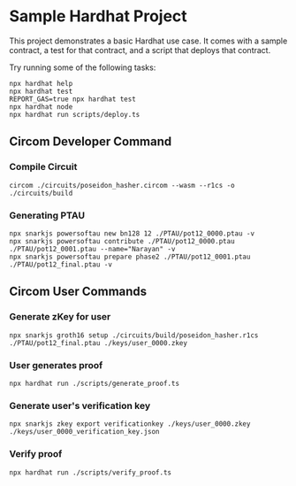 # Sample Hardhat Project

This project demonstrates a basic Hardhat use case. It comes with a sample contract, a test for that contract, and a script that deploys that contract.

Try running some of the following tasks:

```shell
npx hardhat help
npx hardhat test
REPORT_GAS=true npx hardhat test
npx hardhat node
npx hardhat run scripts/deploy.ts
```

## Circom Developer Command

### Compile Circuit

```
circom ./circuits/poseidon_hasher.circom --wasm --r1cs -o ./circuits/build
```

### Generating PTAU

```
npx snarkjs powersoftau new bn128 12 ./PTAU/pot12_0000.ptau -v
npx snarkjs powersoftau contribute ./PTAU/pot12_0000.ptau ./PTAU/pot12_0001.ptau --name="Narayan" -v
npx snarkjs powersoftau prepare phase2 ./PTAU/pot12_0001.ptau ./PTAU/pot12_final.ptau -v
```

## Circom User Commands

### Generate zKey for user

```
npx snarkjs groth16 setup ./circuits/build/poseidon_hasher.r1cs ./PTAU/pot12_final.ptau ./keys/user_0000.zkey
```

### User generates proof

```
npx hardhat run ./scripts/generate_proof.ts
```

### Generate user's verification key

```
npx snarkjs zkey export verificationkey ./keys/user_0000.zkey ./keys/user_0000_verification_key.json
```

### Verify proof

```
npx hardhat run ./scripts/verify_proof.ts
```